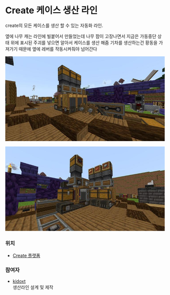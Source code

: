 # Create 케이스 생산 라인

create의 모든 케이스를 생산 할 수 있는 자동화 라인.

옆에 나무 캐는 라인에 빌붙어서 만들었는데 나무 팜이 고장나면서 지금은 가동중단 상태
위에 표시된 주괴를 넣으면 알아서 케이스를 생산 해줌
기차를 생산하는건 황동을 가져가기 때문에 옆에 레버를 작동시켜줘야 넘어간다

![메인1](../../asset/systems/create_case_line/main1.jpg)

![메인2](../../asset/systems/create_case_line/main2.jpg)

### 위치
<!-- tag_source_open:link_list:building_spot -->
- [Create 플랫폼](../buildings/create_platform.md)
<!-- tag_close -->

### 참여자
<!-- tag_source_open:link_list:member_contribute -->
- [kidoxt](../members/kidoxt.md)  
생산라인 설계 및 제작
<!-- tag_close-->